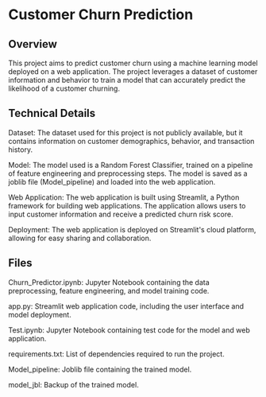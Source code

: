 # Customer Churn Prediction



## Overview

This project aims to predict customer churn using a machine learning model deployed on a web application. The project leverages a dataset of customer information and behavior to train a model that can accurately predict the likelihood of a customer churning.

## Technical Details

Dataset: The dataset used for this project is not publicly available, but it contains information on customer demographics, behavior, and transaction history.

Model: The model used is a Random Forest Classifier, trained on a pipeline of feature engineering and preprocessing steps. The model is saved as a joblib file (Model_pipeline) and loaded into the web application.

Web Application: The web application is built using Streamlit, a Python framework for building web applications. The application allows users to input customer information and receive a predicted churn risk score.

Deployment: The web application is deployed on Streamlit's cloud platform, allowing for easy sharing and collaboration.

## Files

Churn_Predictor.ipynb: Jupyter Notebook containing the data preprocessing, feature engineering, and model training code.

app.py: Streamlit web application code, including the user interface and model deployment.

Test.ipynb: Jupyter Notebook containing test code for the model and web application.

requirements.txt: List of dependencies required to run the project.

Model_pipeline: Joblib file containing the trained model.

model_jbl: Backup of the trained model.
